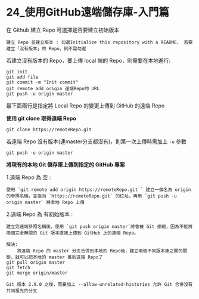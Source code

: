 # 24_使用GitHub遠端儲存庫-入門篇

在 Github 建立 Repo 可選擇是否要建立初始版本 

    建立 Repo 並建立版本 : 勾選Initialize this repository with a README， 若要建立「沒有版本」的 Repo，則不需勾選

若建立沒有版本的 Repo，要上傳 local 端的 Repo，則需要在本地進行:
```
git init 
git add file
git commit -m "Init commit"
git remote add origin 遠端Repo的 URL
git push -u origin master
```

最下面兩行是指定將 Local Repo 的變更上傳到 GitHub 的遠端 Repo

**使用 git clone 取得遠端 Repo**

`git clone https://remoteRepo.git`


若遠端 Repo 沒有版本(連master分支都沒有)，則第一次上傳時需加上 `-u` 參數

`git push -u origin master`

**將現有的本地 Git 儲存庫上傳到指定的 GitHub 專案**

1.遠端 Repo 為 空 :
    
    使用 `git remote add origin https://remoteRepo.git ` 建立一個名為 origin 的參照名稱，並指向 `https://remoteRepo.git` 的位址，再用 `git push -u origin master` 將本地 Repo 上傳

2.遠端 Repo 為 有初始版本 :

    建立完遠端參照名稱後，使用 `git push origim master`將會被 Git 拒絕，因為不能將兩個完全無關的 Git 版本直接上傳到 GitHub 上的遠端 Repo。

    解決:
        將遠端 Repo 的 master 分支合併到本地的 Repo後，建立兩個不同版本庫之間的關聯，就可以把本地的 master 推到遠端 Repo了
    git pull origin master
    git fetch
    git merge origin/master

    Git 版本 2.9.0 之後，需要加上 --allow-unrelated-histories 允許 Git 合併沒有共同祖先的分支
